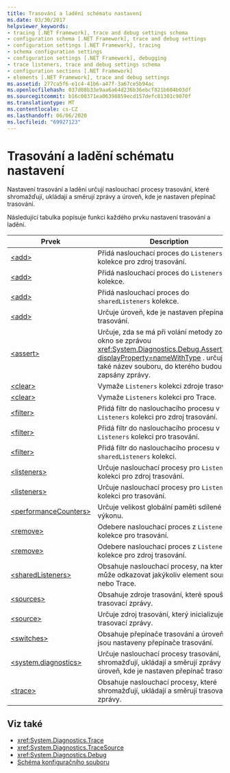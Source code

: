```yaml
---
title: Trasování a ladění schématu nastavení
ms.date: 03/30/2017
helpviewer_keywords:
- tracing [.NET Framework], trace and debug settings schema
- configuration schema [.NET Framework], trace and debug settings
- configuration settings [.NET Framework], tracing
- schema configuration settings
- configuration settings [.NET Framework], debugging
- trace listeners, trace and debug settings schema
- configuration sections [.NET Framework]
- elements [.NET Framework], trace and debug settings
ms.assetid: 277ca5f6-e1c4-41b6-a47f-3a67ce5b94ac
ms.openlocfilehash: 037d08b33e9aa6a64d236b36ebcf821b604b03df
ms.sourcegitcommit: b16c00371ea06398859ecd157defc81301c9070f
ms.translationtype: MT
ms.contentlocale: cs-CZ
ms.lasthandoff: 06/06/2020
ms.locfileid: "69927123"
---
```

# <a name="trace-and-debug-settings-schema"></a>Trasování a ladění schématu nastavení
Nastavení trasování a ladění určují naslouchací procesy trasování, které shromažďují, ukládají a směrují zprávy a úroveň, kde je nastaven přepínač trasování.  
  
 Následující tabulka popisuje funkci každého prvku nastavení trasování a ladění.  
  
|Prvek|Description|  
|-------------|-----------------|  
|[\<add>](add-element-for-listeners-for-source.md)|Přidá naslouchací proces do `Listeners` kolekce pro zdroj trasování.|  
|[\<add>](add-element-for-listeners-for-trace.md)|Přidá naslouchací proces do `Listeners` kolekce.|  
|[\<add>](add-element-for-sharedlisteners.md)|Přidá naslouchací proces do `sharedListeners` kolekce.|  
|[\<add>](add-element-for-switches.md)|Určuje úroveň, kde je nastaven přepínač trasování.|  
|[\<assert>](assert-element.md)|Určuje, zda se má při volání metody zobrazit okno se zprávou <xref:System.Diagnostics.Debug.Assert%2A?displayProperty=nameWithType> . určuje také název souboru, do kterého budou zapsány zprávy.|  
|[\<clear>](clear-element-for-listeners-for-source.md)|Vymaže `Listeners` kolekci zdroje trasování.|  
|[\<clear>](clear-element-for-listeners-for-trace.md)|Vymaže `Listeners` kolekci pro Trace.|  
|[\<filter>](filter-element-for-add-for-listeners-for-source.md)|Přidá filtr do naslouchacího procesu v `Listeners` kolekci pro zdroj trasování.|  
|[\<filter>](filter-element-for-add-for-listeners-for-trace.md)|Přidá filtr do naslouchacího procesu v `Listeners` kolekci pro trasování.|  
|[\<filter>](filter-element-for-add-for-sharedlisteners.md)|Přidá filtr do naslouchacího procesu v `sharedListeners` kolekci.|  
|[\<listeners>](listeners-element-for-source.md)|Určuje naslouchací procesy pro `Listeners` kolekci pro zdroj trasování.|  
|[\<listeners>](listeners-element-for-trace.md)|Určuje naslouchací procesy pro `Listeners` kolekci pro trasování.|  
|[\<performanceCounters>](performancecounters-element.md)|Určuje velikost globální paměti sdílené čítači výkonu.|  
|[\<remove>](remove-element-for-listeners-for-trace.md)|Odebere naslouchací proces z `Listeners` kolekce pro trasování.|  
|[\<remove>](remove-element-for-listeners-for-source.md)|Odebere naslouchací proces z `Listeners` kolekce pro zdroj trasování.|  
|[\<sharedListeners>](sharedlisteners-element.md)|Obsahuje naslouchací procesy, na které může odkazovat jakýkoliv element source nebo Trace.|  
|[\<sources>](sources-element.md)|Obsahuje zdroje trasování, které spouštějí trasovací zprávy.|  
|[\<source>](source-element.md)|Určuje zdroj trasování, který inicializuje trasovací zprávy.|  
|[\<switches>](switches-element.md)|Obsahuje přepínače trasování a úroveň, kde jsou nastaveny přepínače trasování.|  
|[\<system.diagnostics>](system-diagnostics-element.md)|Určuje naslouchací procesy trasování, které shromažďují, ukládají a směrují zprávy a úroveň, kde je nastaven přepínač trasování.|  
|[\<trace>](trace-element.md)|Obsahuje naslouchací procesy, které shromažďují, ukládají a směrují trasovací zprávy.|  
  
## <a name="see-also"></a>Viz také

- <xref:System.Diagnostics.Trace>
- <xref:System.Diagnostics.TraceSource>
- <xref:System.Diagnostics.Debug>
- [Schéma konfiguračního souboru](../index.md)
